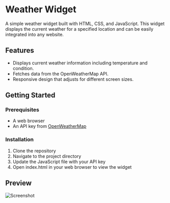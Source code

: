 # Weather Widget

A simple weather widget built with HTML, CSS, and JavaScript. This widget displays the current weather for a specified location and can be easily integrated into any website.

## Features

- Displays current weather information including temperature and condition.
- Fetches data from the OpenWeatherMap API.
- Responsive design that adjusts for different screen sizes.

## Getting Started

### Prerequisites

- A web browser
- An API key from [OpenWeatherMap](https://openweathermap.org/)

### Installation

1. Clone the repository
2. Navigate to the project directory
3. Update the JavaScript file with your API key
4. Open index.html in your web browser to view the widget

## Preview

![Screenshot]()
